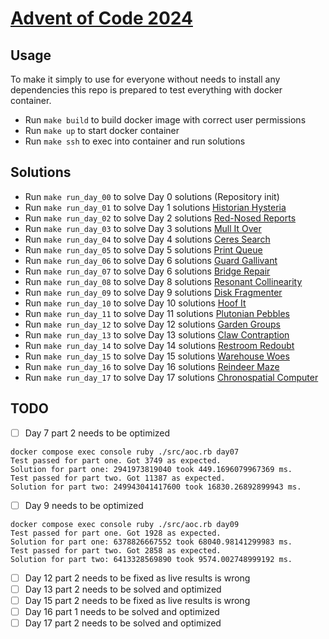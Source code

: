 # [Advent of Code 2024](https://adventofcode.com/2024)

## Usage

To make it simply to use for everyone without needs to install any dependencies this repo is prepared to test everything with docker container.

* Run `make build` to build docker image with correct user permissions
* Run `make up` to start docker container
* Run `make ssh` to exec into container and run solutions

## Solutions

* Run `make run_day_00` to solve Day 0 solutions (Repository init)
* Run `make run_day_01` to solve Day 1 solutions [Historian Hysteria](https://adventofcode.com/2024/day/1)
* Run `make run_day_02` to solve Day 2 solutions [Red-Nosed Reports](https://adventofcode.com/2024/day/2)
* Run `make run_day_03` to solve Day 3 solutions [Mull It Over](https://adventofcode.com/2024/day/3)
* Run `make run_day_04` to solve Day 4 solutions [Ceres Search](https://adventofcode.com/2024/day/4)
* Run `make run_day_05` to solve Day 5 solutions [Print Queue](https://adventofcode.com/2024/day/5)
* Run `make run_day_06` to solve Day 6 solutions [Guard Gallivant](https://adventofcode.com/2024/day/6)
* Run `make run_day_07` to solve Day 6 solutions [Bridge Repair](https://adventofcode.com/2024/day/7)
* Run `make run_day_08` to solve Day 8 solutions [Resonant Collinearity](https://adventofcode.com/2024/day/8)
* Run `make run_day_09` to solve Day 9 solutions [Disk Fragmenter](https://adventofcode.com/2024/day/9)
* Run `make run_day_10` to solve Day 10 solutions [Hoof It](https://adventofcode.com/2024/day/10)
* Run `make run_day_11` to solve Day 11 solutions [Plutonian Pebbles](https://adventofcode.com/2024/day/11)
* Run `make run_day_12` to solve Day 12 solutions [Garden Groups](https://adventofcode.com/2024/day/12)
* Run `make run_day_13` to solve Day 13 solutions [Claw Contraption](https://adventofcode.com/2024/day/13)
* Run `make run_day_14` to solve Day 14 solutions [Restroom Redoubt](https://adventofcode.com/2024/day/14)
* Run `make run_day_15` to solve Day 15 solutions [Warehouse Woes](https://adventofcode.com/2024/day/15)
* Run `make run_day_16` to solve Day 16 solutions [Reindeer Maze](https://adventofcode.com/2024/day/16)
* Run `make run_day_17` to solve Day 17 solutions [Chronospatial Computer](https://adventofcode.com/2024/day/17)

## TODO

* [ ] Day 7 part 2 needs to be optimized
```
docker compose exec console ruby ./src/aoc.rb day07
Test passed for part one. Got 3749 as expected.
Solution for part one: 2941973819040 took 449.1696079967369 ms.
Test passed for part two. Got 11387 as expected.
Solution for part two: 249943041417600 took 16830.26892899943 ms.
```

* [ ] Day 9 needs to be optimized
```
docker compose exec console ruby ./src/aoc.rb day09
Test passed for part one. Got 1928 as expected.
Solution for part one: 6378826667552 took 68040.98141299983 ms.
Test passed for part two. Got 2858 as expected.
Solution for part two: 6413328569890 took 9574.002748999192 ms.
```

* [ ] Day 12 part 2 needs to be fixed as live results is wrong
* [ ] Day 13 part 2 needs to be solved and optimized
* [ ] Day 15 part 2 needs to be fixed as live results is wrong
* [ ] Day 16 part 1 needs to be solved and optimized
* [ ] Day 17 part 2 needs to be solved and optimized
```
